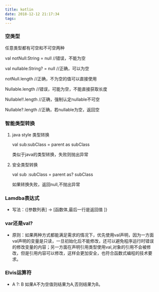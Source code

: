 ```yaml
---
title: kotlin
date: 2018-12-12 21:17:34
tags:
---
```


### 空类型

任意类型都有可空和不可空两种

val notNull:String = null //错误，不能为空

val nullable:String? = null //正确，可以为空

notNull.length //正确，不为空的值可以直接使用

Nullable.length //错误，可能为空，不能直接获取长度

Nullable!!.length //正确，强制认定nullable不可空

Nullable?.length //正确，若nullable为空，返回空

<!--more-->

### 智能类型转换

1. java style 类型转换

   val sub:subClass  = parent as subClass

   类似于java的类型转换，失败则抛出异常

2. 安全类型转换

   val sub :subClass = parent as? subClass

   如果转换失败，返回null,不抛出异常

### Lamdba表达式

* 写法：{[参数列表] ->  [函数体,最后一行是返回值 ]}

### var还是val?

* 原则：如果两种方式都能满足需求的情况下，优先使用val声明，因为一方面val声明的变量是只读，一旦初始化后不能修改，还可以避免程序运行时错误的修改变量的内容；另一方面在声明引用类型使用val,对象的引用不会被修改，但是引用内容可以修改，这样会更加安全，也符合函数式编程的技术要求。

### Elvis运算符

* A ?: B  如果A不为空值则结果为A,否则结果为B。



